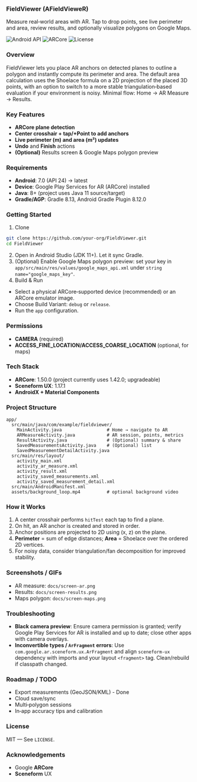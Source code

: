 ### FieldViewer (AFieldVieweR)

Measure real‑world areas with AR. Tap to drop points, see live perimeter and area, review results, and optionally visualize polygons on Google Maps.

![Android API](https://img.shields.io/badge/Android-API%2024%2B-brightgreen.svg) ![ARCore](https://img.shields.io/badge/ARCore-1.50.0-blueviolet.svg) ![License](https://img.shields.io/badge/License-MIT-informational.svg)

### Overview
FieldViewer lets you place AR anchors on detected planes to outline a polygon and instantly compute its perimeter and area. The default area calculation uses the Shoelace formula on a 2D projection of the placed 3D points, with an option to switch to a more stable triangulation‑based evaluation if your environment is noisy. Minimal flow: Home → AR Measure → Results.

### Key Features
- **ARCore plane detection**
- **Center crosshair + tap/+Point to add anchors**
- **Live perimeter (m) and area (m²) updates**
- **Undo** and **Finish** actions
- **(Optional)** Results screen & Google Maps polygon preview

### Requirements
- **Android**: 7.0 (API 24) → latest
- **Device**: Google Play Services for AR (ARCore) installed
- **Java**: 8+ (project uses Java 11 source/target)
- **Gradle/AGP**: Gradle 8.13, Android Gradle Plugin 8.12.0

### Getting Started
1) Clone
```bash
git clone https://github.com/your-org/FieldViewer.git
cd FieldViewer
```
2) Open in Android Studio (JDK 11+). Let it sync Gradle.
3) (Optional) Enable Google Maps polygon preview: set your key in `app/src/main/res/values/google_maps_api.xml` under `string name="google_maps_key"`.
4) Build & Run
- Select a physical ARCore‑supported device (recommended) or an ARCore emulator image.
- Choose Build Variant: `debug` or `release`.
- Run the `app` configuration.

### Permissions
- **CAMERA** (required)
- **ACCESS_FINE_LOCATION/ACCESS_COARSE_LOCATION** (optional, for maps)

### Tech Stack
- **ARCore**: 1.50.0 (project currently uses 1.42.0; upgradeable)
- **Sceneform UX**: 1.17.1
- **AndroidX + Material Components**

### Project Structure
```text
app/
  src/main/java/com/example/fieldviewer/
    MainActivity.java                 # Home → navigate to AR
    ARMeasureActivity.java            # AR session, points, metrics
    ResultActivity.java               # (Optional) summary & share
    SavedMeasurementsActivity.java    # (Optional) list
    SavedMeasurementDetailActivity.java
  src/main/res/layout/
    activity_main.xml
    activity_ar_measure.xml
    activity_result.xml
    activity_saved_measurements.xml
    activity_saved_measurement_detail.xml
  src/main/AndroidManifest.xml
  assets/background_loop.mp4          # optional background video
```

### How it Works
1) A center crosshair performs `hitTest` each tap to find a plane.
2) On hit, an AR anchor is created and stored in order.
3) Anchor positions are projected to 2D using (x, z) on the plane.
4) **Perimeter** = sum of edge distances; **Area** = Shoelace over the ordered 2D vertices.
5) For noisy data, consider triangulation/fan decomposition for improved stability.

### Screenshots / GIFs
- AR measure: `docs/screen-ar.png`
- Results: `docs/screen-results.png`
- Maps polygon: `docs/screen-maps.png`

### Troubleshooting
- **Black camera preview**: Ensure camera permission is granted; verify Google Play Services for AR is installed and up to date; close other apps with camera overlays.
- **Inconvertible types / `ArFragment` errors**: Use `com.google.ar.sceneform.ux.ArFragment` and align `sceneform-ux` dependency with imports and your layout `<fragment>` tag. Clean/rebuild if classpath changed.

### Roadmap / TODO
- Export measurements (GeoJSON/KML) - Done
- Cloud save/sync
- Multi‑polygon sessions
- In‑app accuracy tips and calibration

### License
MIT — See `LICENSE`.

### Acknowledgements
- Google **ARCore**
- **Sceneform** UX


